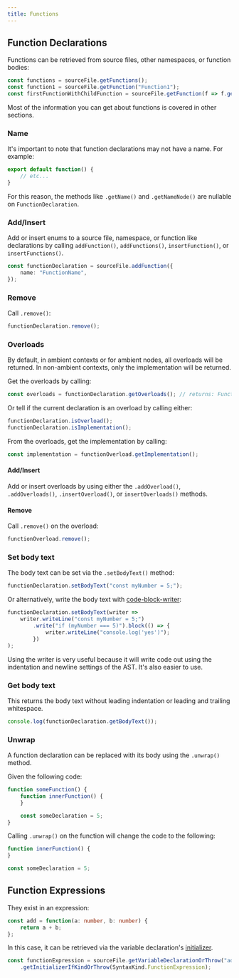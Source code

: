 ```yaml
---
title: Functions
---
```


## Function Declarations

Functions can be retrieved from source files, other namespaces, or function bodies:

```ts
const functions = sourceFile.getFunctions();
const function1 = sourceFile.getFunction("Function1");
const firstFunctionWithChildFunction = sourceFile.getFunction(f => f.getFunctions().length > 0);
```

Most of the information you can get about functions is covered in other sections.

### Name

It's important to note that function declarations may not have a name. For example:

```ts
export default function() {
    // etc...
}
```

For this reason, the methods like `.getName()` and `.getNameNode()` are nullable on `FunctionDeclaration`.

### Add/Insert

Add or insert enums to a source file, namespace, or function like declarations by calling `addFunction()`, `addFunctions()`, `insertFunction()`, or `insertFunctions()`.

```ts
const functionDeclaration = sourceFile.addFunction({
    name: "FunctionName",
});
```

### Remove

Call `.remove()`:

```ts
functionDeclaration.remove();
```

### Overloads

By default, in ambient contexts or for ambient nodes, all overloads will be returned. In non-ambient contexts, only the implementation will be returned.

Get the overloads by calling:

```ts
const overloads = functionDeclaration.getOverloads(); // returns: FunctionDeclaration[]
```

Or tell if the current declaration is an overload by calling either:

```ts
functionDeclaration.isOverload();
functionDeclaration.isImplementation();
```

From the overloads, get the implementation by calling:

```ts
const implementation = functionOverload.getImplementation();
```

#### Add/Insert

Add or insert overloads by using either the `.addOverload()`, `.addOverloads()`, `.insertOverload()`, or `insertOverloads()` methods.

#### Remove

Call `.remove()` on the overload:

```ts
functionOverload.remove();
```

### Set body text

The body text can be set via the `.setBodyText()` method:

```ts
functionDeclaration.setBodyText("const myNumber = 5;");
```

Or alternatively, write the body text with [code-block-writer](https://github.com/dsherret/code-block-writer):

```ts
functionDeclaration.setBodyText(writer =>
    writer.writeLine("const myNumber = 5;")
        .write("if (myNumber === 5)").block(() => {
            writer.writeLine("console.log('yes')");
        })
);
```

Using the writer is very useful because it will write code out using the indentation and newline settings of the AST. It's also easier to use.

### Get body text

This returns the body text without leading indentation or leading and trailing whitespace.

```ts
console.log(functionDeclaration.getBodyText());
```

### Unwrap

A function declaration can be replaced with its body using the `.unwrap()` method.

Given the following code:

```ts
function someFunction() {
    function innerFunction() {
    }

    const someDeclaration = 5;
}
```

Calling `.unwrap()` on the function will change the code to the following:

```ts
function innerFunction() {
}

const someDeclaration = 5;
```

## Function Expressions

They exist in an expression:

```ts
const add = function(a: number, b: number) {
    return a + b;
};
```

In this case, it can be retrieved via the variable declaration's [initializer](initializers).

```ts
const functionExpression = sourceFile.getVariableDeclarationOrThrow("add")
    .getInitializerIfKindOrThrow(SyntaxKind.FunctionExpression);
```
